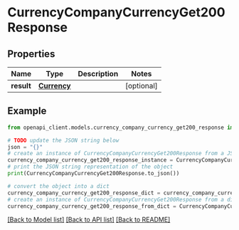 # CurrencyCompanyCurrencyGet200Response


## Properties

Name | Type | Description | Notes
------------ | ------------- | ------------- | -------------
**result** | [**Currency**](Currency.md) |  | [optional] 

## Example

```python
from openapi_client.models.currency_company_currency_get200_response import CurrencyCompanyCurrencyGet200Response

# TODO update the JSON string below
json = "{}"
# create an instance of CurrencyCompanyCurrencyGet200Response from a JSON string
currency_company_currency_get200_response_instance = CurrencyCompanyCurrencyGet200Response.from_json(json)
# print the JSON string representation of the object
print(CurrencyCompanyCurrencyGet200Response.to_json())

# convert the object into a dict
currency_company_currency_get200_response_dict = currency_company_currency_get200_response_instance.to_dict()
# create an instance of CurrencyCompanyCurrencyGet200Response from a dict
currency_company_currency_get200_response_from_dict = CurrencyCompanyCurrencyGet200Response.from_dict(currency_company_currency_get200_response_dict)
```
[[Back to Model list]](../README.md#documentation-for-models) [[Back to API list]](../README.md#documentation-for-api-endpoints) [[Back to README]](../README.md)


